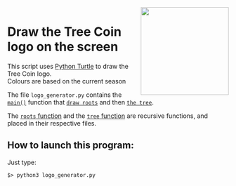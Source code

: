 <img align="right" width="200" src="https://treecoin.online/wp-content/uploads/2021/07/spring_250.png">

# Draw the Tree Coin logo on the screen
This script uses [Python Turtle](https://docs.python.org/3/library/turtle.html) to draw the Tree Coin logo.<br />
Colours are based on the current season

The file `logo_generator.py` contains the [`main()`](https://github.com/Tree-Coin/Logo/blob/b7bed7a6cfe6d04c17b377b3c0d891d67bcaaf46/logo_generator.py#L162-L216) function that [`draw roots`](https://github.com/Tree-Coin/Logo/blob/b7bed7a6cfe6d04c17b377b3c0d891d67bcaaf46/logo_generator.py#L202) and then [`the tree`](https://github.com/Tree-Coin/Logo/blob/b7bed7a6cfe6d04c17b377b3c0d891d67bcaaf46/logo_generator.py#L209).

The [`roots` function](https://github.com/Tree-Coin/Logo/blob/b7bed7a6cfe6d04c17b377b3c0d891d67bcaaf46/roots.py#L21) and the [`tree` function](https://github.com/Tree-Coin/Logo/blob/b7bed7a6cfe6d04c17b377b3c0d891d67bcaaf46/tree.py#L22) are recursive functions, and placed in their respective files.


## How to launch this program:

Just type:
```
$> python3 logo_generator.py
```


